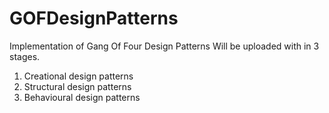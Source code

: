 # GOFDesignPatterns
Implementation of Gang Of Four Design Patterns
Will be uploaded with in 3 stages.
1. Creational design patterns
2. Structural design patterns
3. Behavioural design patterns

